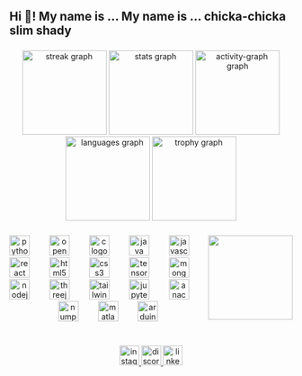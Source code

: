 <h2 align="left">Hi 👋! My name is ... My name is ... chicka-chicka slim shady</h2>

###

<div align="center">
  <img src="https://streak-stats.demolab.com?user=Mattynb&locale=en&mode=daily&theme=merko&hide_border=false&border_radius=5" height="150" alt="streak graph"  />
  <img src="https://github-readme-stats.vercel.app/api?username=Mattynb&hide_title=false&hide_rank=false&show_icons=true&include_all_commits=true&count_private=true&disable_animations=false&theme=merko&locale=en&hide_border=false" height="150" alt="stats graph"  />
  <img src="https://github-readme-activity-graph.vercel.app/graph?username=Mattynb&theme=merko" height="150" alt="activity-graph graph"  />
  <img src="https://github-readme-stats.vercel.app/api/top-langs?username=Mattynb&locale=en&hide_title=false&layout=compact&card_width=320&langs_count=5&theme=merko&hide_border=false" height="150" alt="languages graph"  />
  <img src="https://github-profile-trophy.vercel.app?username=Mattynb&theme=juicyfresh&column=8&row=1" height="150" alt="trophy graph"  />
</div>

###

<img align="right" height="150" src="https://64.media.tumblr.com/f5123ac0661f15b818ac5667e7dff907/tumblr_pccao70MPn1v8pjpxo2_540.gif"  />

###

<div align="center">
  <img src="https://cdn.jsdelivr.net/gh/devicons/devicon/icons/python/python-original.svg" height="36" alt="python logo"  />
  <img width="27" />
  <img src="https://cdn.jsdelivr.net/gh/devicons/devicon/icons/opencv/opencv-original.svg" height="36" alt="opencv logo"  />
  <img width="27" />
  <img src="https://cdn.jsdelivr.net/gh/devicons/devicon/icons/c/c-original.svg" height="36" alt="c logo"  />
  <img width="27" />
  <img src="https://cdn.jsdelivr.net/gh/devicons/devicon/icons/java/java-original.svg" height="36" alt="java logo"  />
  <img width="27" />
  <img src="https://cdn.jsdelivr.net/gh/devicons/devicon/icons/javascript/javascript-original.svg" height="36" alt="javascript logo"  />
  <img width="27" />
  <img src="https://cdn.jsdelivr.net/gh/devicons/devicon/icons/react/react-original.svg" height="36" alt="react logo"  />
  <img width="27" />
  <img src="https://cdn.jsdelivr.net/gh/devicons/devicon/icons/html5/html5-original.svg" height="36" alt="html5 logo"  />
  <img width="27" />
  <img src="https://cdn.jsdelivr.net/gh/devicons/devicon/icons/css3/css3-original.svg" height="36" alt="css3 logo"  />
  <img width="27" />
  <img src="https://cdn.jsdelivr.net/gh/devicons/devicon/icons/tensorflow/tensorflow-original.svg" height="36" alt="tensorflow logo"  />
  <img width="27" />
  <img src="https://cdn.jsdelivr.net/gh/devicons/devicon/icons/mongodb/mongodb-original.svg" height="36" alt="mongodb logo"  />
  <img width="27" />
  <img src="https://cdn.jsdelivr.net/gh/devicons/devicon/icons/nodejs/nodejs-original.svg" height="36" alt="nodejs logo"  />
  <img width="27" />
  <img src="https://cdn.jsdelivr.net/gh/devicons/devicon/icons/threejs/threejs-original.svg" height="36" alt="threejs logo"  />
  <img width="27" />
  <img src="https://cdn.jsdelivr.net/gh/devicons/devicon/icons/tailwindcss/tailwindcss-original-wordmark.svg" height="36" alt="tailwindcss logo"  />
  <img width="27" />
  <img src="https://cdn.jsdelivr.net/gh/devicons/devicon/icons/jupyter/jupyter-original.svg" height="36" alt="jupyter logo"  />
  <img width="27" />
  <img src="https://cdn.jsdelivr.net/gh/devicons/devicon/icons/anaconda/anaconda-original.svg" height="36" alt="anaconda logo"  />
  <img width="27" />
  <img src="https://cdn.jsdelivr.net/gh/devicons/devicon/icons/numpy/numpy-original.svg" height="36" alt="numpy logo"  />
  <img width="27" />
  <img src="https://cdn.jsdelivr.net/gh/devicons/devicon/icons/matlab/matlab-original.svg" height="36" alt="matlab logo"  />
  <img width="27" />
  <img src="https://cdn.jsdelivr.net/gh/devicons/devicon/icons/arduino/arduino-original.svg" height="36" alt="arduino logo"  />
</div>

###

<br clear="both">

<div align="center">
  <a href="https://instagram.com/matty_brr" target="_blank">
    <img src="https://img.shields.io/static/v1?message=Instagram&logo=instagram&label=&color=E4405F&logoColor=white&labelColor=&style=for-the-badge" height="35" alt="instagram logo"  />
  </a>
  <a href="https://discord.com/users/mb4336" target="_blank">
    <img src="https://img.shields.io/static/v1?message=Discord&logo=discord&label=&color=7289DA&logoColor=white&labelColor=&style=for-the-badge" height="35" alt="discord logo"  />
  </a>
  <a href="https://www.linkedin.com/in/matheusnberbet/" target="_blank">
    <img src="https://img.shields.io/static/v1?message=LinkedIn&logo=linkedin&label=&color=0077B5&logoColor=white&labelColor=&style=for-the-badge" height="35" alt="linkedin logo"  />
  </a>
</div>

###